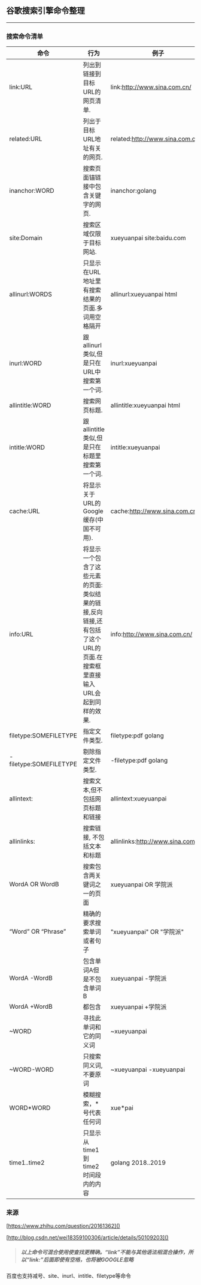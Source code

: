 ## 谷歌搜索引擎命令整理


---



### 搜索命令清单

| 命令 | 行为  | 例子|
| --- | --- | --- |
|link:URL | 列出到链接到目标URL的网页清单. | link:http://www.sina.com.cn/|
|related:URL | 列出于目标URL地址有关的网页. |related:http://www.sina.com.cn/ |
|inanchor:WORD | 搜索页面锚链接中包含关键字的网页. |inanchor:golang |
|site:Domain |搜索区域仅限于目标网站.|xueyuanpai site:baidu.com|
|allinurl:WORDS | 只显示在URL地址里有搜索结果的页面.多词用空格隔开|allinurl:xueyuanpai html |
|inurl:WORD | 跟allinurl类似,但是只在URL中搜索第一个词.| inurl:xueyuanpai|
|allintitle:WORD | 搜索网页标题.|allintitle:xueyuanpai html|
|intitle:WORD | 跟allintitle类似,但是只在标题里搜索第一个词.|intitle:xueyuanpai |
|cache:URL | 将显示关于URL的Google缓存(中国不可用).| cache:http://www.sina.com.cn/|
|info:URL | 将显示一个包含了这些元素的页面:类似结果的链接,反向链接,还有包括了这个URL的页面.在搜索框里直接输入URL会起到同样的效果.| info:http://www.sina.com.cn/|
|filetype:SOMEFILETYPE | 指定文件类型.|filetype:pdf  golang|
|-filetype:SOMEFILETYPE | 剔除指定文件类型.|-filetype:pdf  golang|
|allintext: | 搜索文本,但不包括网页标题和链接|allintext:xueyuanpai|
|allinlinks: | 搜索链接, 不包括文本和标题|allinlinks:http://www.sina.com.cn/|
|WordA OR WordB | 搜索包含两关键词之一的页面| xueyuanpai OR 学院派|
|“Word” OR “Phrase” | 精确的要求搜索单词或者句子| "xueyuanpai" OR "学院派"|
|WordA -WordB | 包含单词A但是不包含单词B| xueyuanpai  -学院派|
|WordA +WordB | 都包含| xueyuanpai  +学院派 | 
|~WORD | 寻找此单词和它的同义词| ~xueyuanpai | 
|~WORD-WORD | 只搜索同义词,不要原词| ~xueyuanpai -xueyuanpai | 
|WORD*WORD | 模糊搜索，*号代表任何词| xue*pai |
|time1..time2 | 只显示从time1到time2时间段内的内容| golang 2018..2019 |


### 来源
[https://www.zhihu.com/question/20161362]()

[http://blog.csdn.net/wei18359100306/article/details/50109203]()



> ##### 以上命令可混合使用使查找更精确。“link”不能与其他语法相混合操作，所以“link:”后面即使有空格，也将被GOOGLE忽略


百度也支持减号、site、inurl、intitle、filetype等命令